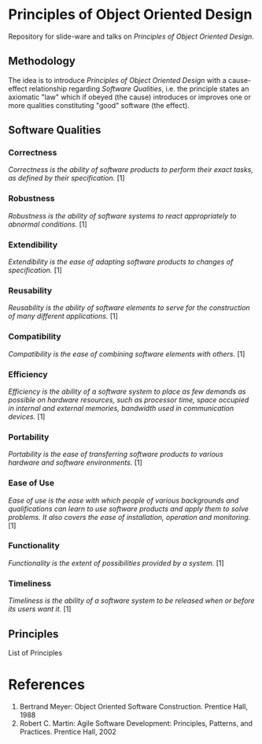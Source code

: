 # Principles of Object Oriented Design
Repository for slide-ware and talks on _Principles of Object Oriented Design_.

## Methodology

The idea is to introduce _Principles of Object Oriented Design_ with a cause-effect relationship regarding _Software Qualities_, i.e. the principle states an axiomatic "law" which if obeyed (the cause) introduces or improves one or more qualities constituting "good" software (the effect).

## Software Qualities

### Correctness
_Correctness is the ability of software products to perform their exact tasks, as defined by their specification._ [1]

### Robustness
_Robustness is the ability of software systems to react appropriately to abnormal conditions._ [1]

### Extendibility
_Extendibility is the ease of adapting software products to changes of specification._ [1]

### Reusability
_Reusability is the ability of software elements to serve for the construction of many different applications._ [1]

### Compatibility
_Compatibility is the ease of combining software elements with others._ [1]

### Efficiency
_Efficiency is the ability of a software system to place as few demands as possible on hardware resources, such as processor time, space occupied in internal and external memories, bandwidth used in communication devices._ [1]

### Portability
_Portability is the ease of transferring software products to various hardware and software environments._ [1]

### Ease of Use
_Ease of use is the ease with which people of various backgrounds and qualifications can learn to use software products and apply them to solve problems. It also covers the ease of installation, operation and monitoring._ [1]

### Functionality
_Functionality is the extent of possibilities provided by a system._ [1]

### Timeliness
_Timeliness is the ability of a software system to be released when or before its users want it._ [1]

## Principles

List of Principles

# References

1. Bertrand Meyer: Object Oriented Software Construction. Prentice Hall, 1988
2. Robert C. Martin: Agile Software Development: Principles, Patterns, and Practices. Prentice Hall, 2002